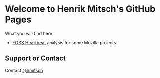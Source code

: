 # Welcome to Henrik Mitsch's GitHub Pages

What you will find here:
* [FOSS Heartbeat](./foss-heartbeat/) analysis for some Mozilla projects

## Support or Contact

Contact [@hmitsch](https://twitter.com/hmitsch)

